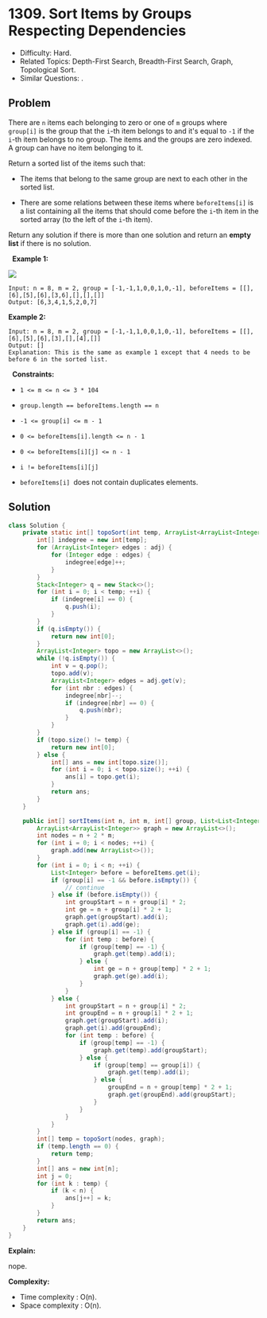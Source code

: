 # 1309. Sort Items by Groups Respecting Dependencies

- Difficulty: Hard.
- Related Topics: Depth-First Search, Breadth-First Search, Graph, Topological Sort.
- Similar Questions: .

## Problem

There are ```n``` items each belonging to zero or one of ```m``` groups where ```group[i]``` is the group that the ```i```-th item belongs to and it's equal to ```-1``` if the ```i```-th item belongs to no group. The items and the groups are zero indexed. A group can have no item belonging to it.

Return a sorted list of the items such that:


	
- The items that belong to the same group are next to each other in the sorted list.
	
- There are some relations between these items where ```beforeItems[i]``` is a list containing all the items that should come before the ```i```-th item in the sorted array (to the left of the ```i```-th item).


Return any solution if there is more than one solution and return an **empty list** if there is no solution.

 
**Example 1:**


![](https://assets.leetcode.com/uploads/2019/09/11/1359_ex1.png)


```
Input: n = 8, m = 2, group = [-1,-1,1,0,0,1,0,-1], beforeItems = [[],[6],[5],[6],[3,6],[],[],[]]
Output: [6,3,4,1,5,2,0,7]
```

**Example 2:**

```
Input: n = 8, m = 2, group = [-1,-1,1,0,0,1,0,-1], beforeItems = [[],[6],[5],[6],[3],[],[4],[]]
Output: []
Explanation: This is the same as example 1 except that 4 needs to be before 6 in the sorted list.
```

 
**Constraints:**


	
- ```1 <= m <= n <= 3 * 104```
	
- ```group.length == beforeItems.length == n```
	
- ```-1 <= group[i] <= m - 1```
	
- ```0 <= beforeItems[i].length <= n - 1```
	
- ```0 <= beforeItems[i][j] <= n - 1```
	
- ```i != beforeItems[i][j]```
	
- ```beforeItems[i] ```does not contain duplicates elements.



## Solution

```java
class Solution {
    private static int[] topoSort(int temp, ArrayList<ArrayList<Integer>> adj) {
        int[] indegree = new int[temp];
        for (ArrayList<Integer> edges : adj) {
            for (Integer edge : edges) {
                indegree[edge]++;
            }
        }
        Stack<Integer> q = new Stack<>();
        for (int i = 0; i < temp; ++i) {
            if (indegree[i] == 0) {
                q.push(i);
            }
        }
        if (q.isEmpty()) {
            return new int[0];
        }
        ArrayList<Integer> topo = new ArrayList<>();
        while (!q.isEmpty()) {
            int v = q.pop();
            topo.add(v);
            ArrayList<Integer> edges = adj.get(v);
            for (int nbr : edges) {
                indegree[nbr]--;
                if (indegree[nbr] == 0) {
                    q.push(nbr);
                }
            }
        }
        if (topo.size() != temp) {
            return new int[0];
        } else {
            int[] ans = new int[topo.size()];
            for (int i = 0; i < topo.size(); ++i) {
                ans[i] = topo.get(i);
            }
            return ans;
        }
    }

    public int[] sortItems(int n, int m, int[] group, List<List<Integer>> beforeItems) {
        ArrayList<ArrayList<Integer>> graph = new ArrayList<>();
        int nodes = n + 2 * m;
        for (int i = 0; i < nodes; ++i) {
            graph.add(new ArrayList<>());
        }
        for (int i = 0; i < n; ++i) {
            List<Integer> before = beforeItems.get(i);
            if (group[i] == -1 && before.isEmpty()) {
                // continue
            } else if (before.isEmpty()) {
                int groupStart = n + group[i] * 2;
                int ge = n + group[i] * 2 + 1;
                graph.get(groupStart).add(i);
                graph.get(i).add(ge);
            } else if (group[i] == -1) {
                for (int temp : before) {
                    if (group[temp] == -1) {
                        graph.get(temp).add(i);
                    } else {
                        int ge = n + group[temp] * 2 + 1;
                        graph.get(ge).add(i);
                    }
                }
            } else {
                int groupStart = n + group[i] * 2;
                int groupEnd = n + group[i] * 2 + 1;
                graph.get(groupStart).add(i);
                graph.get(i).add(groupEnd);
                for (int temp : before) {
                    if (group[temp] == -1) {
                        graph.get(temp).add(groupStart);
                    } else {
                        if (group[temp] == group[i]) {
                            graph.get(temp).add(i);
                        } else {
                            groupEnd = n + group[temp] * 2 + 1;
                            graph.get(groupEnd).add(groupStart);
                        }
                    }
                }
            }
        }
        int[] temp = topoSort(nodes, graph);
        if (temp.length == 0) {
            return temp;
        }
        int[] ans = new int[n];
        int j = 0;
        for (int k : temp) {
            if (k < n) {
                ans[j++] = k;
            }
        }
        return ans;
    }
}
```

**Explain:**

nope.

**Complexity:**

* Time complexity : O(n).
* Space complexity : O(n).
